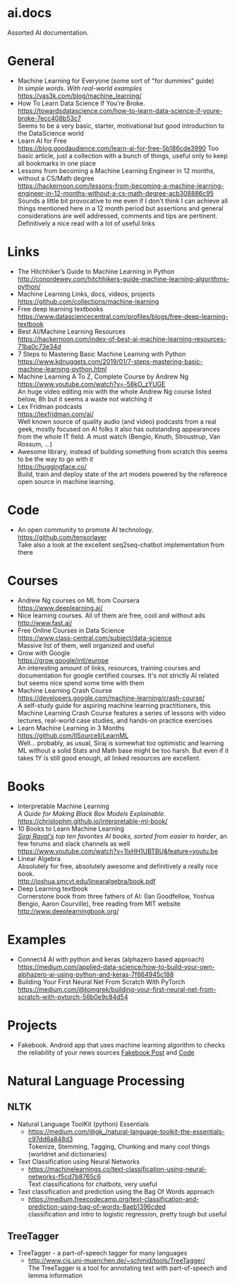 # ai.docs
Assorted AI documentation.

# General
- Machine Learning for Everyone (some sort of "for dummies" guide)<br>
  _In simple words. With real-world examples_<br>
  https://vas3k.com/blog/machine_learning/
- How To Learn Data Science If You’re Broke.<br>
  https://towardsdatascience.com/how-to-learn-data-science-if-youre-broke-7ecc408b53c7 <br>
  Seems to be a very basic, starter, motivational but good introduction to the DataScience world
- Learn AI for Free<br>
  https://blog.goodaudience.com/learn-ai-for-free-5b186cde3990
  Too basic article, just a collection with a bunch of things, useful only to keep all bookmarks in one place
- Lessons from becoming a Machine Learning Engineer in 12 months, without a CS/Math degree<br>
  https://hackernoon.com/lessons-from-becoming-a-machine-learning-engineer-in-12-months-without-a-cs-math-degree-acb308886c95
  Sounds a little bit provocative to me even if I don't think I can achieve all things mentioned here 
  in a 12 month period but assertions and general considerations are well addressed, comments and tips are pertinent.
  Definitively a nice read with a lot of useful links

# Links
- The Hitchhiker’s Guide to Machine Learning in Python  
  http://conordewey.com/hitchhikers-guide-machine-learning-algorithms-python/
- Machine Learning Links, docs, videos, projects  
  https://github.com/collections/machine-learning
- Free deep learning textbooks  
  https://www.datasciencecentral.com/profiles/blogs/free-deep-learning-textbook
- Best AI/Machine Learning Resources  
  https://hackernoon.com/index-of-best-ai-machine-learning-resources-71ba0c73e34d
- 7 Steps to Mastering Basic Machine Learning with Python  
  https://www.kdnuggets.com/2019/01/7-steps-mastering-basic-machine-learning-python.html
- Machine Learning A To Z, Complete Course by Andrew Ng  
  https://www.youtube.com/watch?v=-58kO_zYUGE  
  An huge video editing mix with the whole Andrew Ng course listed below, 8h but it seems a waste not watching it
- Lex Fridman podcasts  
  https://lexfridman.com/ai/  
  Well known source of quality audio (and video) podcasts from a real geek, mostly focused on AI folks it also has
  outstanding appearances from the whole IT field. A must watch (Bengio, Knuth, Stroustrup, Van Rossum, ...)
- Awesome library, instead of building something from scratch this seems to be the way to go with it  
  https://huggingface.co/  
  Build, train and deploy state of the art models powered by the reference open source in machine learning.

# Code
- An open community to promote AI technology.<br>
  https://github.com/tensorlayer <br>
  Take also a look at the excellent seq2seq-chatbot implementation from there

# Courses
- Andrew Ng courses on ML from Coursera<br>
  https://www.deeplearning.ai/ 
- Nice learning courses. All of them are free, cool and without ads<br>
  http://www.fast.ai/
- Free Online Courses in Data Science<br>
  https://www.class-central.com/subject/data-science <br>
  Massive list of them, well organized and useful
- Grow with Google<br>
  https://grow.google/intl/europe<br>
  An interesting amount of links, resources, training courses and documentation for google certified courses.
  It's not strictly AI related but seems nice spend some time with them
- Machine Learning Crash Course<br>
  https://developers.google.com/machine-learning/crash-course/<br>
  A self-study guide for aspiring machine learning practitioners, this Machine Learning Crash Course features
  a series of lessons with video lectures, real-world case studies, and hands-on practice exercises
- Learn Machine Learning in 3 Months  
  https://github.com/llSourcell/LearnML  
  Well... probably, as usual, Siraj is somewhat too optimistic and learning ML without a solid Stats and Math base
  might be too harsh. But even if it takes 1Y is still good enough, all linked resources are excellent.


# Books
- Interpretable Machine Learning<br>
  <em>A Guide for Making Black Box Models Explainable.</em><br>
  https://christophm.github.io/interpretable-ml-book/
- 10 Books to Learn Machine Learning<br>
  <em>[Siraj Raval's](https://www.youtube.com/channel/UCWN3xxRkmTPmbKwht9FuE5A) top ten favorites AI books, sorted from easier to harder</em>, 
  an few forums and slack channels as well<br>
  https://www.youtube.com/watch?v=1lxHH1UBTBU&feature=youtu.be
- Linear Algebra  
  Absolutely for free, absolutely awesome and definitively a really nice book.  
  http://joshua.smcvt.edu/linearalgebra/book.pdf
- Deep Learning textbook  
  Cornerstone book from three fathers of AI: (Ian Goodfellow, Yoshua Bengio, Aaron Courville), free reading from MIT website  
  http://www.deeplearningbook.org/

# Examples
- Connect4 AI with python and keras (alphazero based approach)  
  https://medium.com/applied-data-science/how-to-build-your-own-alphazero-ai-using-python-and-keras-7f664945c188
- Building Your First Neural Net From Scratch With PyTorch  
  https://medium.com/@tomgrek/building-your-first-neural-net-from-scratch-with-pytorch-56b0e9c84d54

# Projects
- Fakebook. Android app that uses machine learning algorithm to checks the reliability of your news sources 
  [Fakebook Post](https://devpost.com/software/fakebook-uk8m09) and
  [Code](https://github.com/hi2nithya/FakeBook)

# Natural Language Processing
## NLTK
- Natural Language ToolKit (python) Essentials
  - https://medium.com/@gk_/natural-language-toolkit-the-essentials-c97dd6a848d3<br>
    Tokenize, Stemming, Tagging, Chunking and many cool things (worldnet and dictionaries)
- Text Classification using Neural Networks
  - https://machinelearnings.co/text-classification-using-neural-networks-f5cd7b8765c6<br>
    Text classifications for chatbots, very useful
- Text classification and prediction using the Bag Of Words approach
  - https://medium.freecodecamp.org/text-classification-and-prediction-using-bag-of-words-8aeb1396cded<br>
    classification and intro to logistic regression, pretty tough but useful
## TreeTagger
- TreeTagger - a part-of-speech tagger for many languages
  - http://www.cis.uni-muenchen.de/~schmid/tools/TreeTagger/<br>
    The TreeTagger is a tool for annotating text with part-of-speech and lemma information

